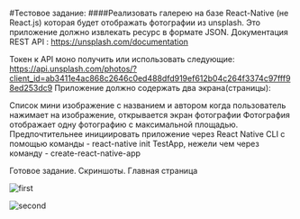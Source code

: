 #Тестовое задание: ####Реализовать галерею на базе React-Native (не React.js) которая будет отображать фотографии из unsplash. Это приложение должно извлекать ресурс в формате JSON. Документация REST API : https://unsplash.com/documentation

Токен к API моно получить или использовать следующие: https://api.unsplash.com/photos/?client_id=ab3411e4ac868c2646c0ed488dfd919ef612b04c264f3374c97fff98ed253dc9
Приложение должно содержать два экрана(страницы):

Список
мини изображение с названием и автором
когда пользователь нажимает на изображение, открывается экран фотографии
Фотография
отображает одну фотографию с максимальной площадью.
Предпочтительнее инициировать приложение через React Native CLI с помощью команды - react-native init TestApp, нежели чем через команду - create-react-native-app

Готовое задание.
Скриншоты.
Главная страница


![first](https://user-images.githubusercontent.com/76246480/194773131-458ca8e4-18a7-4bb0-bd36-d844a6e018aa.png)

![second](https://user-images.githubusercontent.com/76246480/194773138-8d2a8cf7-9a82-4b09-a59e-44d043683b10.png)

